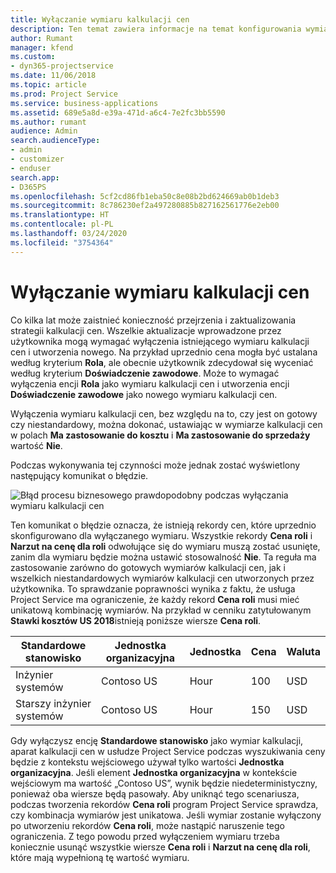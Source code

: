 ```yaml
---
title: Wyłączanie wymiaru kalkulacji cen
description: Ten temat zawiera informacje na temat konfigurowania wymiarów kalkulacji cen w rozwiązaniu Project Service.
author: Rumant
manager: kfend
ms.custom:
- dyn365-projectservice
ms.date: 11/06/2018
ms.topic: article
ms.prod: Project Service
ms.service: business-applications
ms.assetid: 689e5a8d-e39a-471d-a6c4-7e2fc3bb5590
ms.author: rumant
audience: Admin
search.audienceType:
- admin
- customizer
- enduser
search.app:
- D365PS
ms.openlocfilehash: 5cf2cd86fb1eba50c8e08b2bd624669ab0b1deb3
ms.sourcegitcommit: 8c786230ef2a497280885b827162561776e2eb00
ms.translationtype: HT
ms.contentlocale: pl-PL
ms.lasthandoff: 03/24/2020
ms.locfileid: "3754364"
---
```

# <a name="turn-off-a-pricing-dimension"></a>Wyłączanie wymiaru kalkulacji cen

Co kilka lat może zaistnieć konieczność przejrzenia i zaktualizowania strategii kalkulacji cen. Wszelkie aktualizacje wprowadzone przez użytkownika mogą wymagać wyłączenia istniejącego wymiaru kalkulacji cen i utworzenia nowego. Na przykład uprzednio cena mogła być ustalana według kryterium **Rola**, ale obecnie użytkownik zdecydował się wyceniać według kryterium **Doświadczenie zawodowe**. Może to wymagać wyłączenia encji **Rola** jako wymiaru kalkulacji cen i utworzenia encji **Doświadczenie zawodowe** jako nowego wymiaru kalkulacji cen. 

Wyłączenia wymiaru kalkulacji cen, bez względu na to, czy jest on gotowy czy niestandardowy, można dokonać, ustawiając w wymiarze kalkulacji cen w polach **Ma zastosowanie do kosztu** i **Ma zastosowanie do sprzedaży** wartość **Nie**.

Podczas wykonywania tej czynności może jednak zostać wyświetlony następujący komunikat o błędzie.

![Błąd procesu biznesowego prawdopodobny podczas wyłączania wymiaru kalkulacji cen](media/Business-Process-Error.png)


Ten komunikat o błędzie oznacza, że istnieją rekordy cen, które uprzednio skonfigurowano dla wyłączanego wymiaru. Wszystkie rekordy **Cena roli** i **Narzut na cenę dla roli** odwołujące się do wymiaru muszą zostać usunięte, zanim dla wymiaru będzie można ustawić stosowalność **Nie**. Ta reguła ma zastosowanie zarówno do gotowych wymiarów kalkulacji cen, jak i wszelkich niestandardowych wymiarów kalkulacji cen utworzonych przez użytkownika. To sprawdzanie poprawności wynika z faktu, że usługa Project Service ma ograniczenie, że każdy rekord **Cena roli** musi mieć unikatową kombinację wymiarów. Na przykład w cenniku zatytułowanym **Stawki kosztów US 2018**istnieją poniższe wiersze **Cena roli**. 

| Standardowe stanowisko         | Jednostka organizacyjna    |Jednostka   |Cena  |Waluta  |
| -----------------------|-------------|-------|-------|----------|
| Inżynier systemów|Contoso US|Hour| 100|USD|
| Starszy inżynier systemów|Contoso US|Hour| 150| USD|


Gdy wyłączysz encję **Standardowe stanowisko** jako wymiar kalkulacji, aparat kalkulacji cen w usłudze Project Service podczas wyszukiwania ceny będzie z kontekstu wejściowego używał tylko wartości **Jednostka organizacyjna**. Jeśli element **Jednostka organizacyjna** w kontekście wejściowym ma wartość „Contoso US”, wynik będzie niedeterministyczny, ponieważ oba wiersze będą pasowały. Aby uniknąć tego scenariusza, podczas tworzenia rekordów **Cena roli** program Project Service sprawdza, czy kombinacja wymiarów jest unikatowa. Jeśli wymiar zostanie wyłączony po utworzeniu rekordów **Cena roli**, może nastąpić naruszenie tego ograniczenia. Z tego powodu przed wyłączeniem wymiaru trzeba koniecznie usunąć wszystkie wiersze **Cena roli** i **Narzut na cenę dla roli**, które mają wypełnioną tę wartość wymiaru.

